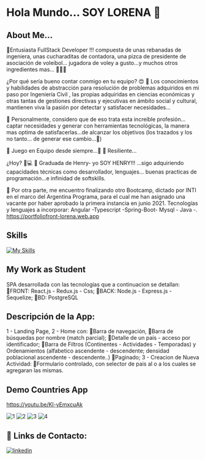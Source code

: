 
  # Hola Mundo... SOY LORENA 🙌


  ## About Me...

 📌Entusiasta  FullStack Developer !!! compuesta de unas rebanadas de ingeniera, unas cucharaditas 
    de contadora, una pizca de presidente de asociación de voleibol...  jugadora de voley a gusto...y muchos 
    otros ingredientes mas... 🙋‍♀️😉

   ¿Por qué sería bueno contar conmigo en tu equipo? 😍
📌 Los conocimientos y habilidades de abstracción para resolución de problemas adquiridos  en mi paso 
    por Ingeniería Civil , las propias adquiridas en ciencias económicas y otras tantas de gestiones directivas 
    y ejecutivas en ámbito social y cultural,  mantienen viva la pasión por detectar y satisfacer necesidades...

📌 Personalmente, considero que de eso trata esta increíble profesión... captar necesidades y generar con 
    herramientas tecnológicas, la manera mas optima de satisfacerlas...de alcanzar los objetivos (los trazados y los no tanto... de generar ese cambio...🤭)

📌 Juego en Equipo desde siempre...🙌
📌 Resiliente...


 ¿Hoy? 📲💻
📌 Graduada de Henry- yo SOY HENRY!!! ...sigo adquiriendo capacidades 
   técnicas como desarrollador, lenguajes... buenas practicas de programación...e infinidad 
   de softskills.

📌 Por otra parte, me encuentro finalizando otro Bootcamp, dictado por INTI en el marco del Argentina 
    Programa, para el cual me han asignado una vacante por haber aprobado la primera instancia en junio 
    2021. Tecnologías y lenguajes a incorporar: Angular -Typescript -Spring-Boot- Mysql - Java -.
    https://portfoliofront-lorena.web.app


 ## Skills
 
 [![My Skills](https://skills.thijs.gg/icons?i=js,ts,java,html,css,react,angular,mongodb,postgres,nodejs,mysql,spring,git,figma,JWT)](https://skills.thijs.gg)



 ## My Work as Student
 SPA desarrollada con las tecnologías que a continuacion se detallan:
🔹FRONT: React.js - Redux.js - Css;
🔹BACK: Node.js - Express.js - Sequelize;
🔹BD: PostgreSQL

## Descripción de la App:
1 - Landing Page,
2 - Home con:
        🔹Barra de navegación,
        🔹Barra de búsquedas por nombre (match parcial);
        🔹Detalle de un país - acceso por identificador;
        🔹Barra de Filtros (Continentes - Actividades - Temporadas) y    Ordenamientos (alfabetico ascendente - descendente; densidad poblacional ascendente  - descendente..)
        🔹Paginado;
3 - Creacion de Nueva Actividad:
        🔹Formulario controlado, con selector de pais al o a los cuales se agregaran las mismas.
         
## Demo Countries App

https://youtu.be/Kl-yEmxcuAk

![1](https://user-images.githubusercontent.com/86624472/145938350-b6939d65-1c73-40e9-bd4f-29156b4c4bb0.png)
![2](https://user-images.githubusercontent.com/86624472/145938400-17dbb9bc-7a5e-4d54-b91c-6285eca56287.png)
![3](https://user-images.githubusercontent.com/86624472/145938414-96898a3e-58e5-4200-8216-c87e1a9e2db9.png)
![4](https://user-images.githubusercontent.com/86624472/145938460-9efbac21-b63d-42ec-886f-824a0190d1a0.png)

## 🔗 Links de Contacto:
[![linkedin](https://img.shields.io/badge/linkedin-0A66C2?style=for-the-badge&logo=linkedin&logoColor=white)](https://www.linkedin.com/in/lorena-de-armas/)

  


